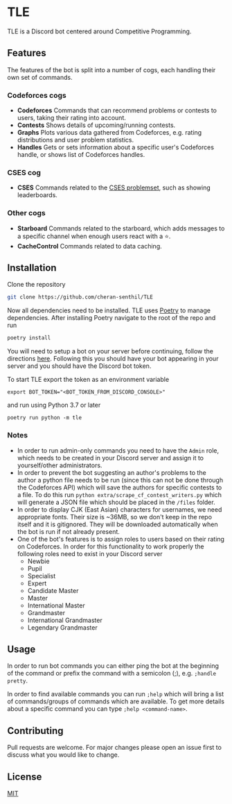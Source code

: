 # TLE
TLE is a Discord bot centered around Competitive Programming.

## Features
The features of the bot is split into a number of cogs, each handling their own set of commands.

### Codeforces cogs
- **Codeforces** Commands that can recommend problems or contests to users, taking their rating into account.
- **Contests** Shows details of upcoming/running contests.
- **Graphs** Plots various data gathered from Codeforces, e.g. rating distributions and user problem statistics.
- **Handles** Gets or sets information about a specific user's Codeforces handle, or shows list of Codeforces handles.

### CSES cog
- **CSES** Commands related to the [CSES problemset](https://cses.fi/problemset/), such as showing leaderboards.

### Other cogs
- **Starboard** Commands related to the starboard, which adds messages to a specific channel when enough users react with a ⭐️.
- **CacheControl** Commands related to data caching.

## Installation
Clone the repository
```bash
git clone https://github.com/cheran-senthil/TLE
```
Now all dependencies need to be installed. TLE uses [Poetry](https://poetry.eustace.io/) to manage dependencies. After installing Poetry navigate to the root of the repo and run

```bash
poetry install
```

You will need to setup a bot on your server before continuing, follow the directions [here](https://github.com/reactiflux/discord-irc/wiki/Creating-a-discord-bot-&-getting-a-token). Following this you should have your bot appearing in your server and you should have the Discord bot token.

To start TLE export the token as an environment variable
```
export BOT_TOKEN="<BOT_TOKEN_FROM_DISCORD_CONSOLE>"
```
and run using Python 3.7 or later
```
poetry run python -m tle
```

### Notes
 - In order to run admin-only commands you need to have the `Admin` role, which needs to be created in your Discord server and assign it to yourself/other administrators.
 - In order to prevent the bot suggesting an author's problems to the author a python file needs to be run (since this can not be done through the Codeforces API) which will save the authors for specific contests to a file. To do this run `python extra/scrape_cf_contest_writers.py` which will generate a JSON file which should be placed in the `/files` folder. 
 - In order to display CJK (East Asian) characters for usernames, we need appropriate fonts. Their size is ~36MB, so we don't keep in the repo itself and it is gitignored. They will be downloaded automatically when the bot is run if not already present.
 - One of the bot's features is to assign roles to users based on their rating on Codeforces. In order for this functionality to work properly the following roles need to exist in your Discord server
     - Newbie
     - Pupil
     - Specialist
     - Expert
     - Candidate Master
     - Master
     - International Master
     - Grandmaster
     - International Grandmaster
     - Legendary Grandmaster

## Usage
In order to run bot commands you can either ping the bot at the beginning of the command or prefix the command with a semicolon (;), e.g. `;handle pretty`.

In order to find available commands you can run `;help` which will bring a list of commands/groups of commands which are available. To get more details about a specific command you can type `;help <command-name>`.

## Contributing
Pull requests are welcome. For major changes please open an issue first to discuss what you would like to change.

## License
[MIT](https://choosealicense.com/licenses/mit/)
